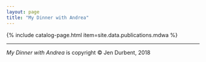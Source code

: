 ```yaml
---
layout: page
title: "My Dinner with Andrea"
---
```


{% include catalog-page.html item=site.data.publications.mdwa %}

-----

*My Dinner with Andrea* is copyright &copy; Jen Durbent, 2018
